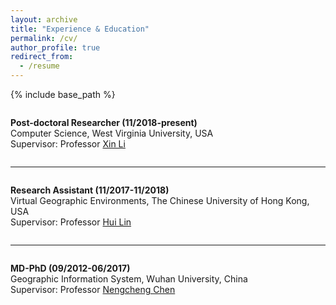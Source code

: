 ```yaml
---
layout: archive
title: "Experience & Education"
permalink: /cv/
author_profile: true
redirect_from:
  - /resume
---
```


{% include base_path %}

<div class="row">

  <div class="column right">
    <p>
      <strong>Post-doctoral Researcher (11/2018-present)</strong><br/>
      Computer Science, West Virginia University, USA<br/>
      Supervisor: Professor <a href="https://xinli.faculty.wvu.edu/">Xin Li</a>
    </p>
  </div>
</div>

___
<div class="row">

  <div class="column right">
    <p>
      <strong>Research Assistant (11/2017-11/2018)</strong><br/>
      Virtual Geographic Environments, The Chinese University of Hong Kong, USA<br/>
      Supervisor: Professor <a href="https://www.grm.cuhk.edu.hk/en/profile/prof-lin-hui/">Hui Lin</a>
    </p>
  </div>
</div>

___
<div class="row">

  <div class="column right">
    <p>
      <strong>MD-PhD (09/2012-06/2017)</strong><br/>
      Geographic Information System, Wuhan University, China<br/>
      Supervisor: Professor <a href="https://scholar.google.com.hk/citations?user=D5zNTFUAAAAJ&hl=zh-CN">Nengcheng Chen</a>
    </p>
  </div>
</div>
